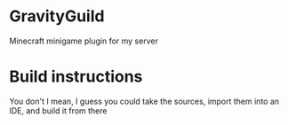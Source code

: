 # GravityGuild
Minecraft minigame plugin for my server

# Build instructions
You don't
I mean, I guess you could take the sources, import them into an IDE, and build it from there
